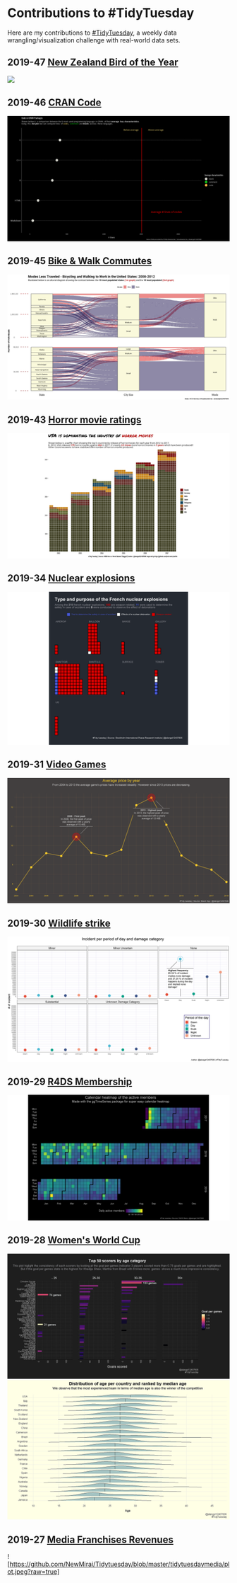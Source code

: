 # Contributions to #TidyTuesday

Here are my contributions to [#TidyTuesday](https://github.com/rfordatascience/tidytuesday), a weekly data wrangling/visualization challenge with real-world data sets.

## 2019-47 [New Zealand Bird of the Year](https://www.forestandbird.org.nz/)

![](https://github.com/NewMirai/Tidytuesday/blob/master/nz_bird/out/plot.gif?raw=true)
## 2019-46 [CRAN Code](https://cran.r-project.org/src/contrib/)

![](https://github.com/NewMirai/Tidytuesday/blob/master/CRAN_code/out/plot.gif?raw=true)

## 2019-45 [Bike & Walk Commutes](https://www.census.gov/library/publications/2014/acs/acs-25.html?#)

![](https://github.com/NewMirai/Tidytuesday/blob/master/bike/out/plot.jpeg?raw=true)

## 2019-43 [Horror movie ratings](https://www.kaggle.com/PromptCloudHQ/imdb-horror-movie-dataset)
![](https://github.com/NewMirai/Tidytuesday/blob/master/horror_movies/plot/plot.jpeg?raw=true)

## 2019-34 [Nuclear explosions](https://github.com/data-is-plural/nuclear-explosions/blob/master/documents/sipri-report-original.pdf)
![](https://github.com/NewMirai/Tidytuesday/blob/master/nuclear/plot.png?raw=true)

## 2019-31 [Video Games](https://steamspy.com/year/?__cf_chl_jschl_tk__=7fba585236c4d8106a7057c925c8d80f5cadabe2-1575303093-0-Ac3lo9oBBZx_yC0aZYc8Yus8-4kTti_7kieV41W82YF0pY-hJ6sOXx4yQ8bxL-71A6TrR7m1aDg2WtvCw8Si1JRmZXU04A14N6jWQlY9Z9alR93fTIi-00Q66s8TTNbbWjYu3GoHdtWqePkeLWC8WHBqicDKhYnYaDq7wGCMG_EIJHNgBbUR43FmD_yI5UlktppcbErm4ig11-SwNwv50aO2AI2bXm6EXz64CeCYBU_28QITCT0lLc_yTxXIWJlLO0J-zX8jB14jPAxpathq5e4)
![](https://github.com/NewMirai/Tidytuesday/blob/master/tidytuesdayvideogame/plot.png?raw=true)

## 2019-30 [Wildlife strike](https://wildlife.faa.gov/home)
![](https://github.com/NewMirai/Tidytuesday/blob/master/tidytuesdayFAAwildlifestrike/p1.png?raw=true)

## 2019-29 [R4DS Membership](https://join.slack.com/t/rfordatascience/shared_invite/enQtMzA1Nzk1MjIzNDczLTY0OTVlMzM3ZTU5ZjA3NWE5ZDkxOGVmNjRjODQ2YmRjMzg4NWQxMDAxZTcwNzViZTczOThiNzBhYWJhZDM2ZTU)
![](https://github.com/NewMirai/Tidytuesday/blob/master/tidytuesdayR4DS/calendar_heatmap.png?raw=true)

## 2019-28 [Women's World Cup](https://data.world/sportsvizsunday/womens-world-cup-data)
![](https://github.com/NewMirai/Tidytuesday/blob/master/tidytuesdayWWC/top_50_scorers.jpeg?raw=true)
![](https://github.com/NewMirai/Tidytuesday/blob/master/tidytuesdayWWC/plot1.jpeg?raw=true)

## 2019-27 [Media Franchises Revenues](https://en.wikipedia.org/wiki/List_of_highest-grossing_media_franchises)
![https://github.com/NewMirai/Tidytuesday/blob/master/tidytuesdaymedia/plot.jpeg?raw=true]